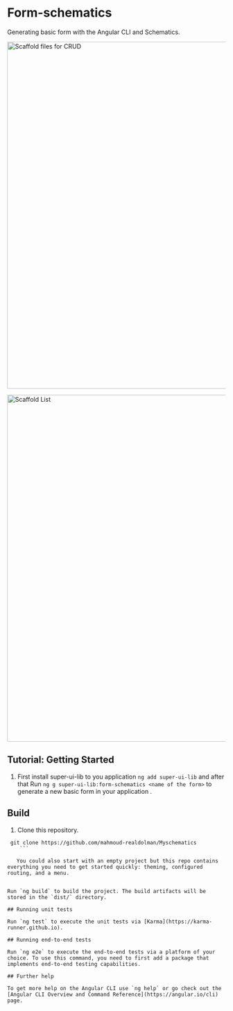 # Form-schematics

Generating  basic form with the Angular CLI and Schematics.
<div>
<p><img src="https://imgur.com/Q2xlFvB.png" alt="Scaffold files for CRUD" width="800"></p>
<p><img src="https://imgur.com/crUYQ4J.png" alt="Scaffold List" width="800"></p>
</div>



## Tutorial: Getting Started

 1. First install super-ui-lib to you application `ng add super-ui-lib` and after that
Run `ng g super-ui-lib:form-schematics <name of the form>` to generate a new basic form in your application .


## Build

1. Clone this repository.

```
 git clone https://github.com/mahmoud-realdolman/Myschematics
    ```

   You could also start with an empty project but this repo contains everything you need to get started quickly: theming, configured routing, and a menu.


Run `ng build` to build the project. The build artifacts will be stored in the `dist/` directory.

## Running unit tests

Run `ng test` to execute the unit tests via [Karma](https://karma-runner.github.io).

## Running end-to-end tests

Run `ng e2e` to execute the end-to-end tests via a platform of your choice. To use this command, you need to first add a package that implements end-to-end testing capabilities.

## Further help

To get more help on the Angular CLI use `ng help` or go check out the [Angular CLI Overview and Command Reference](https://angular.io/cli) page.
